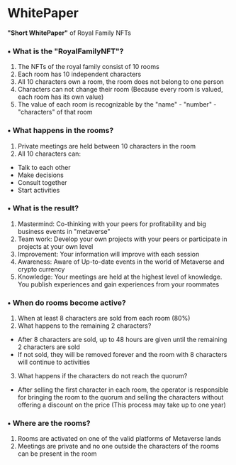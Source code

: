 # WhitePaper
<b>"Short WhitePaper"</b> of Royal Family NFTs

<h3><b>• What is the "RoyalFamilyNFT"?</b></h3>

1. The NFTs of the royal family consist of 10 rooms
2. Each room has 10 independent characters
3. All 10 characters own a room, the room does not belong to one person
4. Characters can not change their room (Because every room is valued, each room has its own value)
5. The value of each room is recognizable by the "name" - "number" - "characters" of that room

<h3><b>• What happens in the rooms?</b></h3>

1. Private meetings are held between 10 characters in the room
2. All 10 characters can:
  - Talk to each other
  - Make decisions
  - Consult together
  - Start activities

<h3><b>• What is the result?</b></h3>

1. Mastermind: Co-thinking with your peers for profitability and big business events in "metaverse"<br>
2. Team work: Develop your own projects with your peers or participate in projects at your own level<br>
3. Improvement: Your information will improve with each session<br>
4. Awareness: Aware of Up-to-date events in the world of Metaverse and crypto currency<br>
5. Knowledge: Your meetings are held at the highest level of knowledge. You publish experiences and gain experiences from your roommates<br>

<h3><b>• When do rooms become active?</b></h3>

1. When at least 8 characters are sold from each room (80%)
2. What happens to the remaining 2 characters?
 - After 8 characters are sold, up to 48 hours are given until the remaining 2 characters are sold
 - If not sold, they will be removed forever and the room with 8 characters will continue to activities
3. What happens if the characters do not reach the quorum?
 - After selling the first character in each room,
   the operator is responsible for bringing the room to the quorum and selling the characters without offering a discount on the price
   (This process may take up to one year)
 
 <h3><b>• Where are the rooms?</b></h3>
 
 1. Rooms are activated on one of the valid platforms of Metaverse lands</br>
 2. Meetings are private and no one outside the characters of the rooms can be present in the room


